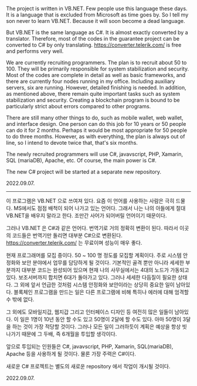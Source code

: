 The project is written in VB.NET. Few people use this language these days. It is a language that is excluded from Microsoft as time goes by. So I tell my son never to learn VB.NET. Because it will soon become a dead language.

But VB.NET is the same language as C#. It is almost exactly converted by a translator. Therefore, most of the codes in the guarantee project can be converted to C# by only translating. https://converter.telerik.com/ is free and performs very well.

We are currently recruiting programmers. The plan is to recruit about 50 to 100. They will be primarily responsible for system stabilization and security. Most of the codes are complete in detail as well as basic frameworks, and there are currently four nodes running in my office. Including auxiliary servers, six are running. However, detailed finishing is needed. In addition, as mentioned above, there remain quite important tasks such as system stabilization and security. Creating a blockchain program is bound to be particularly strict about errors compared to other programs.

There are still many other things to do, such as mobile wallet, web wallet, and interface design. One person can do this job for 10 years or 50 people can do it for 2 months. Perhaps it would be most appropriate for 50 people to do three months. However, as with everything, the plan is always out of line, so I intend to devote twice that, that's six months.

The newly recruited programmers will use C#, javavscript, PHP, Xamarin, SQL (mariaDB), Apache, etc. Of course, the main power is C#.

The new C# project will be started at a separate new repository.

2022.09.07.

-----------------------------------------

이 프로그램은 VB.NET 으로 쓰여져 있다. 요즘 이 언어를 사용하는 사람은 극히 드물다. MS에서도 점점 배척이 되어 나가고 있는 언어다. 그래서 나는 나의 아들에게 절대 VB.NET을 배우지 말라고 한다. 조만간 사어가 되어버릴 언어이기 때문이다.

그러나 VB.NET 은 C#과 같은 언어다. 번역기로 거의 정확히 변환이 된다. 따라서 이곳의 코드들은 번역기만 돌리면 대부분 C#으로 변환된다. https://converter.telerik.com/ 는 무료이며 성능이 매우 좋다.

현재 프로그래머를 모집 중이다. 50 ~ 100 명 정도를 모집할 계획이다. 주로 시스템 안정화와 보안 분야에서 업무를 담당하게 될 것이다. 기본적인 골격 뿐만 아니라 세세한 부분까지 대부분 코드는 완성되어 있으며 현재 나의 사무실에서는 4대의 노드가 가동되고 있다. 보조서버까지 합치면 6대가 돌아가고 있다. 그러나 세세한 다듬질이 필요한 상태다. 그 외에 앞서 언급한 것처럼 시스템 안정화와 보안이라는 상당히 중요한 일이 남아있다. 블록체인 프로그램을 만드는 일은 다른 프로그램에 비해 특히나 에러에 대해 엄격할 수 밖에 없다.

그 외에도 모바일지갑, 웹지갑 그리고 인터페이스 디자인 등 여전히 많은 일들이 남아있다. 이 일은 1명이 10년 동안 할 수도 있고 50명이 2달에 할 수도 있다. 아마 50명이 3달을 하는 것이 가장 적당할 것이다. 그러나 모든 일이 그러하듯이 계획은 예상을 항상 빗나가기 때문에 그 두배, 즉 6개월을 투입할 생각이다.

앞으로 투입되는 인원들은 C#, javavscript, PHP, Xamarin, SQL(mariaDB), Apache 등을 사용하게 될 것이다. 물론 가장 주력은 C#이다.

새로운 C# 프로젝트는 별도의 새로운 repository 에서 작업이 개시될 것이다.

2022.09.07.
